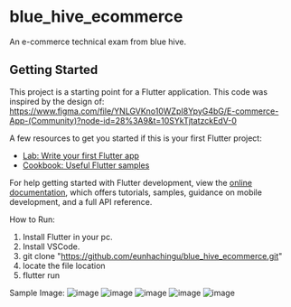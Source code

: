 # blue_hive_ecommerce

An e-commerce technical exam from blue hive.

## Getting Started

This project is a starting point for a Flutter application. This code was inspired by the design of: https://www.figma.com/file/YNLGVKno10WZpI8YpyG4bG/E-commerce-App-(Community)?node-id=28%3A9&t=10SYkTjtatzckEdV-0

A few resources to get you started if this is your first Flutter project:

- [Lab: Write your first Flutter app](https://docs.flutter.dev/get-started/codelab)
- [Cookbook: Useful Flutter samples](https://docs.flutter.dev/cookbook)

For help getting started with Flutter development, view the
[online documentation](https://docs.flutter.dev/), which offers tutorials,
samples, guidance on mobile development, and a full API reference.

How to Run:
1. Install Flutter in your pc.
2. Install VSCode.
3. git clone "https://github.com/eunhachingu/blue_hive_ecommerce.git"
4. locate the file location
5. flutter run


Sample Image:
![image](https://user-images.githubusercontent.com/110841351/222726801-3a93c6e3-e759-4fd7-90de-524b036a05d9.png)
![image](https://user-images.githubusercontent.com/110841351/222726530-f2a26def-4093-493e-91c5-a4192f9f94bb.png)
![image](https://user-images.githubusercontent.com/110841351/222724944-59c16685-611e-45de-9d19-ea6c7224d8bd.png)
![image](https://user-images.githubusercontent.com/110841351/222724803-140c8d2a-b654-4c6b-995f-41c1658e4620.png)
![image](https://user-images.githubusercontent.com/110841351/222726471-a285b56a-dbb2-41e8-bcb3-6993871e5b8d.png)

